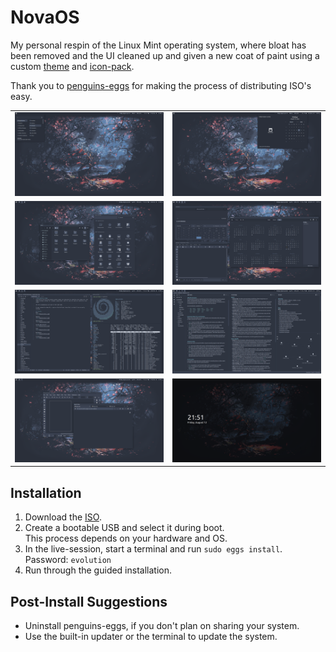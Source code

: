 # NovaOS
My personal respin of the Linux Mint operating system, where bloat has been removed and the UI cleaned up and given a new coat of paint using a custom [theme](https://github.com/NicklasVraa/Nova-galactic-theme) and [icon-pack](https://github.com/NicklasVraa/Nova-galactic-icons).

Thank you to [penguins-eggs](https://github.com/pieroproietti/penguins-eggs) for making the process of distributing ISO's easy.

|   |   |
|---|---|
| ![alt](meta/desktop.png) | ![alt](meta/applet.png) |
| ![alt](meta/files_settings.png) | ![alt](meta/os_apps.png) |
| ![alt](meta/code_term.png) | ![alt](meta/obsidian.png) |
| ![alt](meta/browser_inkscape.png) | ![alt](meta/lock.png) |

## Installation
1. Download the [ISO](https://drive.google.com/drive/folders/1djzd2mm6oHLx1MuvaAjNLqDi0mUxStYA?usp=share_link).
2. Create a bootable USB and select it during boot. \
   This process depends on your hardware and OS.
3. In the live-session, start a terminal and run `sudo eggs install`. \
   Password: `evolution`
4. Run through the guided installation.

## Post-Install Suggestions
- Uninstall penguins-eggs, if you don't plan on sharing your system.
- Use the built-in updater or the terminal to update the system.
